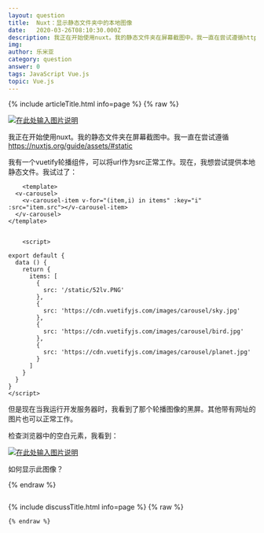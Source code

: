 ```yaml
---
layout: question
title:  Nuxt：显示静态文件夹中的本地图像
date:   2020-03-26T08:10:30.000Z
description: 我正在开始使用nuxt。我的静态文件夹在屏幕截图中。我一直在尝试遵循https //nuxtjs.org/guide/assets/#static...
img: 
author: 乐米亚
category: question
answer: 0
tags: JavaScript Vue.js
topic: Vue.js
---
```

<div class="article-root">
  <div class="article">
    {% include articleTitle.html info=page %}
    {% raw %}
    <div class="article-content"><p><a href="https://www.samyoc.com//uploads/users/2106/images/thumbnails/1585210103302.png" data-src="https://www.samyoc.com//uploads/users/2106/images/1585210103302.png" rel="nofollow noreferrer"><img src="https://i.stack.imgur.com/AD4NT.png" alt="在此处输入图片说明"></a></p>

<p><font style="vertical-align: inherit;"><font style="vertical-align: inherit;">我正在开始使用nuxt。</font><font style="vertical-align: inherit;">我的静态文件夹在屏幕截图中。</font><font style="vertical-align: inherit;">我一直在尝试遵循</font></font><a href="https://nuxtjs.org/guide/assets/#static" rel="nofollow noreferrer"><font style="vertical-align: inherit;"><font style="vertical-align: inherit;">https://nuxtjs.org/guide/assets/#static</font></font></a></p>

<p><font style="vertical-align: inherit;"><font style="vertical-align: inherit;">我有一个vuetify轮播组件，可以将url作为src正常工作。</font><font style="vertical-align: inherit;">现在，我想尝试提供本地静态文件。</font><font style="vertical-align: inherit;">我试过了：</font></font></p>

<pre><code>    &lt;template&gt;<font></font>
  &lt;v-carousel&gt;<font></font>
    &lt;v-carousel-item v-for="(item,i) in items" :key="i" :src="item.src"&gt;&lt;/v-carousel-item&gt;<font></font>
  &lt;/v-carousel&gt;<font></font>
&lt;/template&gt;<font></font>
<font></font>
<font></font>
    &lt;script&gt;<font></font>
<font></font>
export default {<font></font>
  data () {<font></font>
    return {<font></font>
      items: [<font></font>
        {<font></font>
          src: '/static/52lv.PNG'<font></font>
        },<font></font>
        {<font></font>
          src: 'https://cdn.vuetifyjs.com/images/carousel/sky.jpg'<font></font>
        },<font></font>
        {<font></font>
          src: 'https://cdn.vuetifyjs.com/images/carousel/bird.jpg'<font></font>
        },<font></font>
        {<font></font>
          src: 'https://cdn.vuetifyjs.com/images/carousel/planet.jpg'<font></font>
        }<font></font>
      ]<font></font>
    }<font></font>
  }<font></font>
}<font></font>
&lt;/script&gt;<font></font>
</code></pre>

<p><font style="vertical-align: inherit;"><font style="vertical-align: inherit;">但是现在当我运行开发服务器时，我看到了那个轮播图像的黑屏。</font><font style="vertical-align: inherit;">其他带有网址的图片也可以正常工作。</font></font></p>

<p><font style="vertical-align: inherit;"><font style="vertical-align: inherit;">检查浏览器中的空白元素，我看到：</font></font></p>

<p><a href="https://www.samyoc.com//uploads/users/2106/images/thumbnails/1585210103304.png" data-src="https://www.samyoc.com//uploads/users/2106/images/1585210103304.png" rel="nofollow noreferrer"><img src="https://i.stack.imgur.com/0fV89.png" alt="在此处输入图片说明"></a></p>

<p><font style="vertical-align: inherit;"><font style="vertical-align: inherit;">如何显示此图像？</font></font></p></div>
    {% endraw %}
  </div>
  <p style="height: 0;width:0;overflow: hidden;"> 第3752篇《Nuxt：显示静态文件夹中的本地图像》来自Winter(https://github.com/aiyld/aiyld.github.io)的站点</p>
  <div class="discuss-wrapper">
    {% include discussTitle.html info=page %}
    {% raw %}
    
    {% endraw %}
  </div>
<div>
